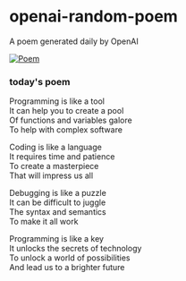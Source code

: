 
# openai-random-poem
 A poem generated daily by OpenAI

[![Poem](https://github.com/fbiego/openai-random-poem/actions/workflows/main.yml/badge.svg)](https://github.com/fbiego/openai-random-poem/actions/workflows/main.yml)

### today's poem  
  
Programming is like a tool  
It can help you to create a pool  
Of functions and variables galore  
To help with complex software  
  
Coding is like a language  
It requires time and patience  
To create a masterpiece  
That will impress us all  
  
Debugging is like a puzzle  
It can be difficult to juggle  
The syntax and semantics  
To make it all work  
  
Programming is like a key  
It unlocks the secrets of technology  
To unlock a world of possibilities  
And lead us to a brighter future